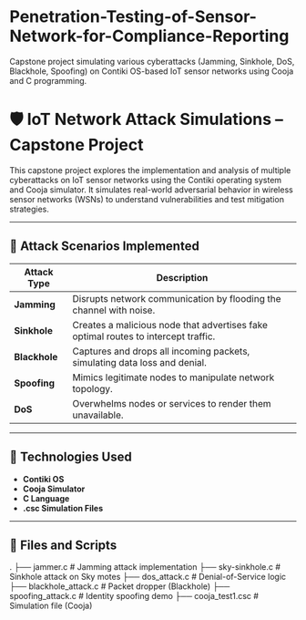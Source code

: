 # Penetration-Testing-of-Sensor-Network-for-Compliance-Reporting
Capstone project simulating various cyberattacks (Jamming, Sinkhole, DoS, Blackhole, Spoofing) on Contiki OS-based IoT sensor networks using Cooja and C programming.


# 🛡️ IoT Network Attack Simulations – Capstone Project

This capstone project explores the implementation and analysis of multiple cyberattacks on IoT sensor networks using the Contiki operating system and Cooja simulator. It simulates real-world adversarial behavior in wireless sensor networks (WSNs) to understand vulnerabilities and test mitigation strategies.

---

## 📁 Attack Scenarios Implemented

| Attack Type      | Description |
|------------------|-------------|
| **Jamming**       | Disrupts network communication by flooding the channel with noise. |
| **Sinkhole**      | Creates a malicious node that advertises fake optimal routes to intercept traffic. |
| **Blackhole**     | Captures and drops all incoming packets, simulating data loss and denial. |
| **Spoofing**      | Mimics legitimate nodes to manipulate network topology. |
| **DoS**           | Overwhelms nodes or services to render them unavailable. |

---

## 🔧 Technologies Used

- **Contiki OS**
- **Cooja Simulator**
- **C Language**
- **.csc Simulation Files**

---

## 🧪 Files and Scripts

.
├── jammer.c # Jamming attack implementation
├── sky-sinkhole.c # Sinkhole attack on Sky motes
├── dos_attack.c # Denial-of-Service logic
├── blackhole_attack.c # Packet dropper (Blackhole)
├── spoofing_attack.c # Identity spoofing demo
├── cooja_test1.csc # Simulation file (Cooja)

